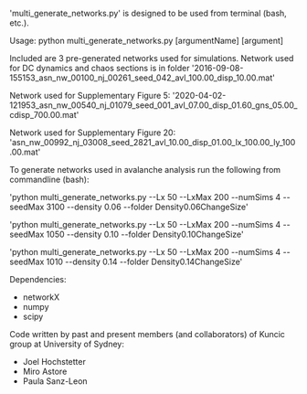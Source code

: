 'multi_generate_networks.py' is designed to be used from terminal (bash, etc.).

Usage:
python multi_generate_networks.py [argumentName] [argument]


Included are 3 pre-generated networks used for simulations.
Network used for DC dynamics and chaos sections is in folder
'2016-09-08-155153_asn_nw_00100_nj_00261_seed_042_avl_100.00_disp_10.00.mat'

Network used for Supplementary Figure 5:
'2020-04-02-121953_asn_nw_00540_nj_01079_seed_001_avl_07.00_disp_01.60_gns_05.00_cdisp_700.00.mat'

Network used for Supplementary Figure 20:
'asn_nw_00992_nj_03008_seed_2821_avl_10.00_disp_01.00_lx_100.00_ly_100.00.mat'



To generate networks used in avalanche analysis run the following from commandline (bash):

'python multi_generate_networks.py --Lx 50 --LxMax 200 --numSims 4 --seedMax 3100 --density 0.06 --folder Density0.06ChangeSize'

'python multi_generate_networks.py --Lx 50 --LxMax 200 --numSims 4 --seedMax 1050 --density 0.10 --folder Density0.10ChangeSize'

'python multi_generate_networks.py --Lx 50 --LxMax 200 --numSims 4 --seedMax 1010 --density 0.14 --folder Density0.14ChangeSize'


Dependencies:
- networkX
- numpy
- scipy


Code written by past and present members (and collaborators) of Kuncic group at University of Sydney:
- Joel Hochstetter
- Miro Astore
- Paula Sanz-Leon

